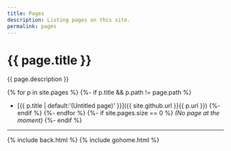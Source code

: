 ```yaml
---
title: Pages
description: Listing pages on this site.
permalink: pages
---
```


# {{ page.title }}

{{ page.description }}

{% for p in site.pages %}
{%- if p.title && p.path != page.path %}
- [{{ p.title | default:'(Untitled page)' }}]({{ site.github.url }}{{ p.url }})
{%- endif %}
{%- endfor %}
{%- if site.pages.size == 0 %}
_(No page at the moment)_
{%- endif %}

---

{% include back.html %}
{% include gohome.html %}